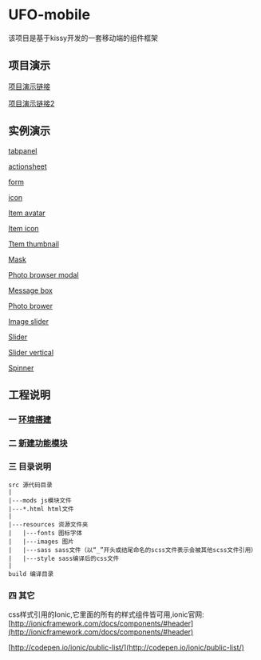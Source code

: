 # UFO-mobile
该项目是基于kissy开发的一套移动端的组件框架

## 项目演示
[项目演示链接](./project/build/home/index2.html)

[项目演示链接2](./UFO/project/build/home/index.html)

## 实例演示

[tabpanel](./UFO/demo/tab/tabpanel.html)

[actionsheet](./UFO/demo/actionsheet/actionsheet.html)

[form](./UFO/demo/form/form.html)

[icon](./UFO/demo/icon/icon.html)

[Item avatar](./UFO/demo/item/item-avatar.html)

[Item icon](./UFO/demo/item/item-icon.html)

[Ttem thumbnail](./UFO/demo/item/item-thumbnail.html)

[Mask](./UFO/demo/mask/mask.html)


[Photo browser modal](./UFO/demo/modal/photo-browser-modal.html)

[Message box](./UFO/demo/popup/message-box.html)

[Photo brower](./UFO/demo/slider/photo-browser.html)

[Image slider](./UFO/demo/slider/image-slider.html)

[Slider](./UFO/demo/slider/slider.html)

[Slider vertical](./UFO/demo/slider/slider-vertical.html)


[Spinner](./UFO/demo/spinner/spinner.html)





## 工程说明

### 一 [环境搭建](环境搭建.md)

### 二 [新建功能模块](新建功能模块.md)


### 三 目录说明

	src 源代码目录
	| 
	|---mods js模块文件
    |---*.html html文件
	|
	|---resources 资源文件夹
	|   |---fonts 图标字体
	|   |---images 图片
	|   |---sass sass文件（以“_”开头或结尾命名的scss文件表示会被其他scss文件引用）
	|   |---style sass编译后的css文件
	|
	build 编译目录


### 四 其它

css样式引用的Ionic,它里面的所有的样式组件皆可用,ionic官网:
[http://ionicframework.com/docs/components/#header](http://ionicframework.com/docs/components/#header)

[http://codepen.io/ionic/public-list/](http://codepen.io/ionic/public-list/)



